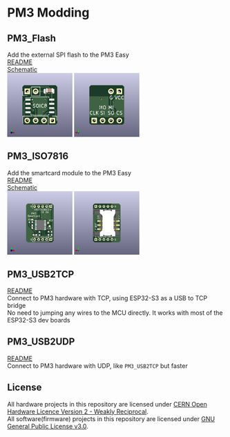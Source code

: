 # PM3 Modding

## PM3_Flash
Add the external SPI flash to the PM3 Easy  
[README](/PM3_Flash/README.md)  
[Schematic](./PM3_Flash/hardware/PM3_Flash-schematic.pdf)  
<img src="pictures/PM3_Flash.png"  width="30%" height="30%">  <img src="pictures/PM3_Flash_back.png"  width="30%" height="30%">  

## PM3_ISO7816
Add the smartcard module to the PM3 Easy  
[README](/PM3_ISO7816/README.md)  
[Schematic](./PM3_ISO7816/hardware/PM3_ISO7816-schematic.pdf)  
<img src="pictures/PM3_ISO7816.png"  width="30%" height="30%">  <img src="pictures/PM3_ISO7816_back.png"  width="30%" height="30%">  

## PM3_USB2TCP
[README](/PM3_USB2TCP/README.md)  
Connect to PM3 hardware with TCP, using ESP32-S3 as a USB to TCP bridge  
No need to jumping any wires to the MCU directly. It works with most of the ESP32-S3 dev boards  

## PM3_USB2UDP
[README](/PM3_USB2UDP/README.md)  
Connect to PM3 hardware with UDP, like `PM3_USB2TCP` but faster  

## License
All hardware projects in this repository are licensed under [CERN Open Hardware Licence Version 2 - Weakly Reciprocal](LICENSE.CERN-OHL-W).  
All software(firmware) projects in this repository are licensed under [GNU General Public License v3.0](LICENSE.GPL).  

